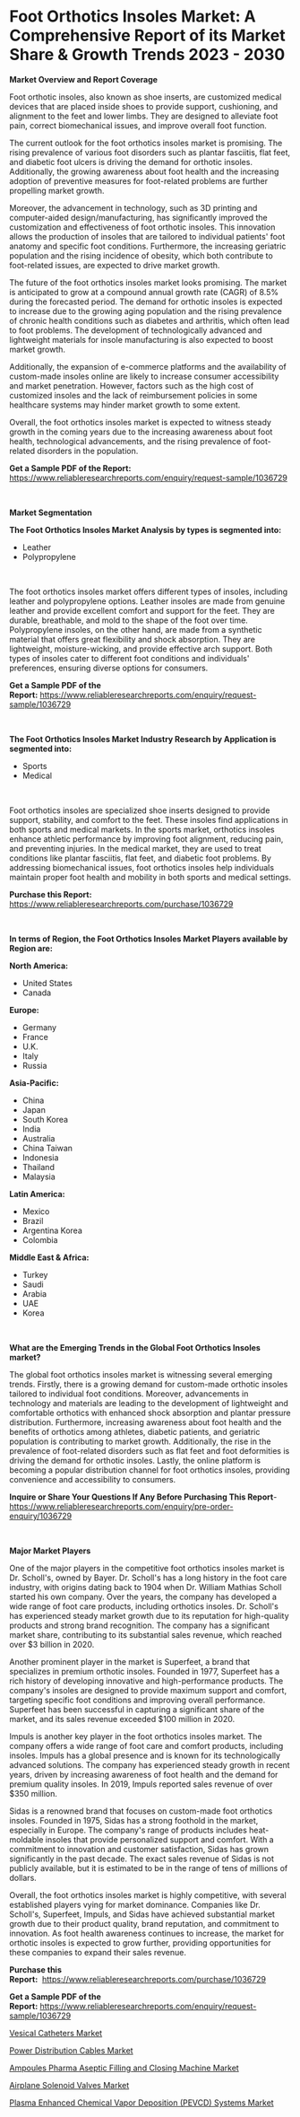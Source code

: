 <p><h1>Foot Orthotics Insoles Market: A Comprehensive Report of its Market Share & Growth Trends 2023 - 2030</h1></p><p><strong>Market Overview and Report Coverage</strong></p>
<p><p>Foot orthotic insoles, also known as shoe inserts, are customized medical devices that are placed inside shoes to provide support, cushioning, and alignment to the feet and lower limbs. They are designed to alleviate foot pain, correct biomechanical issues, and improve overall foot function.</p><p>The current outlook for the foot orthotics insoles market is promising. The rising prevalence of various foot disorders such as plantar fasciitis, flat feet, and diabetic foot ulcers is driving the demand for orthotic insoles. Additionally, the growing awareness about foot health and the increasing adoption of preventive measures for foot-related problems are further propelling market growth.</p><p>Moreover, the advancement in technology, such as 3D printing and computer-aided design/manufacturing, has significantly improved the customization and effectiveness of foot orthotic insoles. This innovation allows the production of insoles that are tailored to individual patients' foot anatomy and specific foot conditions. Furthermore, the increasing geriatric population and the rising incidence of obesity, which both contribute to foot-related issues, are expected to drive market growth.</p><p>The future of the foot orthotics insoles market looks promising. The market is anticipated to grow at a compound annual growth rate (CAGR) of 8.5% during the forecasted period. The demand for orthotic insoles is expected to increase due to the growing aging population and the rising prevalence of chronic health conditions such as diabetes and arthritis, which often lead to foot problems. The development of technologically advanced and lightweight materials for insole manufacturing is also expected to boost market growth.</p><p>Additionally, the expansion of e-commerce platforms and the availability of custom-made insoles online are likely to increase consumer accessibility and market penetration. However, factors such as the high cost of customized insoles and the lack of reimbursement policies in some healthcare systems may hinder market growth to some extent.</p><p>Overall, the foot orthotics insoles market is expected to witness steady growth in the coming years due to the increasing awareness about foot health, technological advancements, and the rising prevalence of foot-related disorders in the population.</p></p>
<p><strong>Get a Sample PDF of the Report:</strong> <a href="https://www.reliableresearchreports.com/enquiry/request-sample/1036729">https://www.reliableresearchreports.com/enquiry/request-sample/1036729</a></p>
<p>&nbsp;</p>
<p><strong>Market Segmentation</strong></p>
<p><strong>The Foot Orthotics Insoles Market Analysis by types is segmented into:</strong></p>
<p><ul><li>Leather</li><li>Polypropylene</li></ul></p>
<p>&nbsp;</p>
<p><p>The foot orthotics insoles market offers different types of insoles, including leather and polypropylene options. Leather insoles are made from genuine leather and provide excellent comfort and support for the feet. They are durable, breathable, and mold to the shape of the foot over time. Polypropylene insoles, on the other hand, are made from a synthetic material that offers great flexibility and shock absorption. They are lightweight, moisture-wicking, and provide effective arch support. Both types of insoles cater to different foot conditions and individuals' preferences, ensuring diverse options for consumers.</p></p>
<p><strong>Get a Sample PDF of the Report:</strong>&nbsp;<a href="https://www.reliableresearchreports.com/enquiry/request-sample/1036729">https://www.reliableresearchreports.com/enquiry/request-sample/1036729</a></p>
<p>&nbsp;</p>
<p><strong>The Foot Orthotics Insoles Market Industry Research by Application is segmented into:</strong></p>
<p><ul><li>Sports</li><li>Medical</li></ul></p>
<p>&nbsp;</p>
<p><p>Foot orthotics insoles are specialized shoe inserts designed to provide support, stability, and comfort to the feet. These insoles find applications in both sports and medical markets. In the sports market, orthotics insoles enhance athletic performance by improving foot alignment, reducing pain, and preventing injuries. In the medical market, they are used to treat conditions like plantar fasciitis, flat feet, and diabetic foot problems. By addressing biomechanical issues, foot orthotics insoles help individuals maintain proper foot health and mobility in both sports and medical settings.</p></p>
<p><strong>Purchase this Report:</strong>&nbsp; <a href="https://www.reliableresearchreports.com/purchase/1036729">https://www.reliableresearchreports.com/purchase/1036729</a></p>
<p>&nbsp;</p>
<p><strong>In terms of Region, the Foot Orthotics Insoles Market Players available by Region are:</strong></p>
<p>
    <p> <strong> North America: </strong>
        <ul>
            <li>United States</li>
            <li>Canada</li>
        </ul>
        </p> 
    <p> <strong> Europe: </strong>
        <ul>
            <li>Germany</li>
            <li>France</li>
            <li>U.K.</li>
            <li>Italy</li>
            <li>Russia</li>
        </ul>
        </p> 
    <p> <strong> Asia-Pacific: </strong>
        <ul>
            <li>China</li>
            <li>Japan</li>
            <li>South Korea</li>
            <li>India</li>
            <li>Australia</li>
            <li>China Taiwan</li>
            <li>Indonesia</li>
            <li>Thailand</li>
            <li>Malaysia</li>
        </ul>
        </p> 
    <p> <strong> Latin America: </strong>
        <ul>
            <li>Mexico</li>
            <li>Brazil</li>
            <li>Argentina Korea</li>
            <li>Colombia</li>
        </ul>
        </p> 
    <p> <strong> Middle East & Africa: </strong>
        <ul>
            <li>Turkey</li>
            <li>Saudi</li>
            <li>Arabia</li>
            <li>UAE</li>
            <li>Korea</li>
        </ul>
    </p>
    </p>
<p>&nbsp;</p>
<p><strong>What are the Emerging Trends in the Global Foot Orthotics Insoles market?</strong></p>
<p><p>The global foot orthotics insoles market is witnessing several emerging trends. Firstly, there is a growing demand for custom-made orthotic insoles tailored to individual foot conditions. Moreover, advancements in technology and materials are leading to the development of lightweight and comfortable orthotics with enhanced shock absorption and plantar pressure distribution. Furthermore, increasing awareness about foot health and the benefits of orthotics among athletes, diabetic patients, and geriatric population is contributing to market growth. Additionally, the rise in the prevalence of foot-related disorders such as flat feet and foot deformities is driving the demand for orthotic insoles. Lastly, the online platform is becoming a popular distribution channel for foot orthotics insoles, providing convenience and accessibility to consumers.</p></p>
<p><strong>Inquire or Share Your Questions If Any Before Purchasing This Report</strong>- <a href="https://www.reliableresearchreports.com/enquiry/pre-order-enquiry/1036729">https://www.reliableresearchreports.com/enquiry/pre-order-enquiry/1036729</a></p>
<p>&nbsp;</p>
<p><strong>Major Market Players</strong></p>
<p><p>One of the major players in the competitive foot orthotics insoles market is Dr. Scholl's, owned by Bayer. Dr. Scholl's has a long history in the foot care industry, with origins dating back to 1904 when Dr. William Mathias Scholl started his own company. Over the years, the company has developed a wide range of foot care products, including orthotics insoles. Dr. Scholl's has experienced steady market growth due to its reputation for high-quality products and strong brand recognition. The company has a significant market share, contributing to its substantial sales revenue, which reached over $3 billion in 2020.</p><p>Another prominent player in the market is Superfeet, a brand that specializes in premium orthotic insoles. Founded in 1977, Superfeet has a rich history of developing innovative and high-performance products. The company's insoles are designed to provide maximum support and comfort, targeting specific foot conditions and improving overall performance. Superfeet has been successful in capturing a significant share of the market, and its sales revenue exceeded $100 million in 2020.</p><p>Impuls is another key player in the foot orthotics insoles market. The company offers a wide range of foot care and comfort products, including insoles. Impuls has a global presence and is known for its technologically advanced solutions. The company has experienced steady growth in recent years, driven by increasing awareness of foot health and the demand for premium quality insoles. In 2019, Impuls reported sales revenue of over $350 million.</p><p>Sidas is a renowned brand that focuses on custom-made foot orthotics insoles. Founded in 1975, Sidas has a strong foothold in the market, especially in Europe. The company's range of products includes heat-moldable insoles that provide personalized support and comfort. With a commitment to innovation and customer satisfaction, Sidas has grown significantly in the past decade. The exact sales revenue of Sidas is not publicly available, but it is estimated to be in the range of tens of millions of dollars.</p><p>Overall, the foot orthotics insoles market is highly competitive, with several established players vying for market dominance. Companies like Dr. Scholl's, Superfeet, Impuls, and Sidas have achieved substantial market growth due to their product quality, brand reputation, and commitment to innovation. As foot health awareness continues to increase, the market for orthotic insoles is expected to grow further, providing opportunities for these companies to expand their sales revenue.</p></p>
<p><strong>Purchase this Report:</strong>&nbsp;&nbsp;<a href="https://www.reliableresearchreports.com/purchase/1036729">https://www.reliableresearchreports.com/purchase/1036729</a></p>
<p></p>
<p><strong>Get a Sample PDF of the Report:</strong>&nbsp;<a href="https://www.reliableresearchreports.com/enquiry/request-sample/1036729">https://www.reliableresearchreports.com/enquiry/request-sample/1036729</a></p>
<p><p><a href="https://www.reportprime.com/vesical-catheters-r10868">Vesical Catheters Market</a></p><p><a href="https://www.linkedin.com/pulse/power-distribution-cables-market-size-growth-forecast-from-ugjxe/">Power Distribution Cables Market</a></p><p><a href="https://www.reportprime.com/ampoules-pharma-aseptic-filling-and-closing-machine-r10873">Ampoules Pharma Aseptic Filling and Closing Machine Market</a></p><p><a href="https://github.com/mabutironaldo/Market-Research-Report-List-1/blob/main/airplane-solenoid-valves-market.md">Airplane Solenoid Valves Market</a></p><p><a href="https://github.com/lbird53714/Market-Research-Report-List-1/blob/main/plasma-enhanced-chemical-vapor-deposition-pevcd-systems-market.md">Plasma Enhanced Chemical Vapor Deposition (PEVCD) Systems Market</a></p></p>